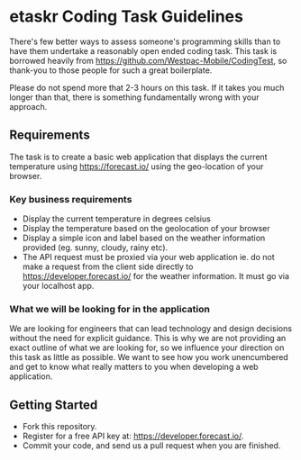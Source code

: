 # etaskr Coding Task Guidelines

There's few better ways to assess someone's programming skills than to have them undertake a reasonably open ended coding task. This task is borrowed heavily from https://github.com/Westpac-Mobile/CodingTest, so thank-you to those people for such a great boilerplate. 

Please do not spend more that 2-3 hours on this task. If it takes you much longer than that, there is something fundamentally wrong with your approach.

## Requirements

The task is to create a basic web application that displays the current temperature using https://forecast.io/ using the geo-location of your browser.

### Key business requirements

* Display the current temperature in degrees celsius
* Display the temperature based on the geolocation of your browser
* Display a simple icon and label based on the weather information provided (eg. sunny, cloudy, rainy etc).
* The API request must be proxied via your web application ie. do not make a request from the client side directly to https://developer.forecast.io/ for the weather information. It must go via your localhost app.

### What we will be looking for in the application

We are looking for engineers that can lead technology and design decisions without the need for explicit guidance. This is why we are not providing an exact outline of what we are looking for, so we influence your direction on this task as little as possible. We want to see how you work unencumbered and get to know what really matters to you when developing a web application.

## Getting Started

* Fork this repository.
* Register for a free API key at: https://developer.forecast.io/.
* Commit your code, and send us a pull request when you are finished.

